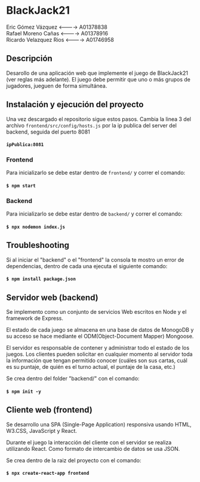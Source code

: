 # BlackJack21
Eric Gómez Vázquez <----> A01378838 </br>
Rafael Moreno Cañas <----> A01378916 </br>
Ricardo Velazquez Rios <----> A01746958 </br>

## Descripción 
Desarollo de una aplicación web que implemente el juego de BlackJack21 (ver reglas más adelante). El juego debe permitir que uno o más grupos de jugadores, jueguen de forma simultánea.

## Instalación y ejecución del proyecto
Una vez descargado el repositorio sigue estos pasos.
Cambia la linea 3 del archivo `frontend/src/config/hosts.js` por la ip publica del server del backend, seguida del puerto 8081
#### `ipPublica:8081`
### Frontend
Para inicializarlo se debe estar dentro de `frontend/` y correr el comando:
#### `$ npm start`
### Backend
Para inicializarlo se debe estar dentro de `backend/` y correr el comando:
#### `$ npx nodemon index.js`

## Troubleshooting 
Si al iniciar el "backend" o el "frontend" la consola te mostro un error de dependencias, dentro de cada una ejecuta el siguiente comando:
#### `$ npm install package.json`

## Servidor web (backend)
Se implemento como un conjunto de servicios Web escritos en Node y el framework de Express.

El estado de cada juego se almacena en una base de datos de MonogoDB y su acceso se hace mediante el ODM(Object-Document Mapper) Mongoose.

El servidor es responsable de contener y administrar todo el estado de los juegos. Los clientes pueden solicitar en cualquier momento al servidor toda la información que tengan permitido conocer (cuáles son sus cartas, cuál es su puntaje, de quién es el turno actual, el puntaje de la casa, etc.)

Se crea dentro del folder "backend/" con el comando: 
#### `$ npm init -y`

## Cliente web (frontend)
Se desarrollo una SPA (Single-Page Application) responsiva usando HTML, W3.CSS, JavaScript y React.

Durante el juego la interacción del cliente con el servidor se realiza utilizando React. Como formato de intercambio de datos se usa JSON.

Se crea dentro de la raiz del proyecto con el comando: 
#### `$ npx create-react-app frontend`